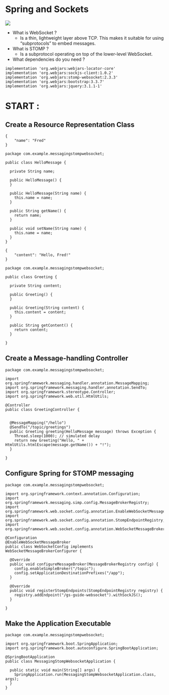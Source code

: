 # Spring and Sockets
![](https://www.pixelstech.net/article/images/spring1.png)
- What is  WebSocket ?
  - Is a thin, lightweight layer above TCP. This makes it suitable for using “subprotocols” to embed messages.
- What is STOMP ?
  - Is a subprotocol operating on top of the lower-level WebSocket.
- What dependencies do you need ?
```
implementation 'org.webjars:webjars-locator-core'
implementation 'org.webjars:sockjs-client:1.0.2'
implementation 'org.webjars:stomp-websocket:2.3.3'
implementation 'org.webjars:bootstrap:3.3.7'
implementation 'org.webjars:jquery:3.1.1-1'
```
# START :
## Create a Resource Representation Class
```
{
    "name": "Fred"
}
```
```
package com.example.messagingstompwebsocket;

public class HelloMessage {

  private String name;

  public HelloMessage() {
  }

  public HelloMessage(String name) {
    this.name = name;
  }

  public String getName() {
    return name;
  }

  public void setName(String name) {
    this.name = name;
  }
}
```
```
{
    "content": "Hello, Fred!"
}
```
```
package com.example.messagingstompwebsocket;

public class Greeting {

  private String content;

  public Greeting() {
  }

  public Greeting(String content) {
    this.content = content;
  }

  public String getContent() {
    return content;
  }

}
```
## Create a Message-handling Controller

```
package com.example.messagingstompwebsocket;

import org.springframework.messaging.handler.annotation.MessageMapping;
import org.springframework.messaging.handler.annotation.SendTo;
import org.springframework.stereotype.Controller;
import org.springframework.web.util.HtmlUtils;

@Controller
public class GreetingController {


  @MessageMapping("/hello")
  @SendTo("/topic/greetings")
  public Greeting greeting(HelloMessage message) throws Exception {
    Thread.sleep(1000); // simulated delay
    return new Greeting("Hello, " + HtmlUtils.htmlEscape(message.getName()) + "!");
  }

}
```
## Configure Spring for STOMP messaging
```
package com.example.messagingstompwebsocket;

import org.springframework.context.annotation.Configuration;
import org.springframework.messaging.simp.config.MessageBrokerRegistry;
import org.springframework.web.socket.config.annotation.EnableWebSocketMessageBroker;
import org.springframework.web.socket.config.annotation.StompEndpointRegistry;
import org.springframework.web.socket.config.annotation.WebSocketMessageBrokerConfigurer;

@Configuration
@EnableWebSocketMessageBroker
public class WebSocketConfig implements WebSocketMessageBrokerConfigurer {

  @Override
  public void configureMessageBroker(MessageBrokerRegistry config) {
    config.enableSimpleBroker("/topic");
    config.setApplicationDestinationPrefixes("/app");
  }

  @Override
  public void registerStompEndpoints(StompEndpointRegistry registry) {
    registry.addEndpoint("/gs-guide-websocket").withSockJS();
  }

}
```
## Make the Application Executable
```
package com.example.messagingstompwebsocket;

import org.springframework.boot.SpringApplication;
import org.springframework.boot.autoconfigure.SpringBootApplication;

@SpringBootApplication
public class MessagingStompWebsocketApplication {

  public static void main(String[] args) {
    SpringApplication.run(MessagingStompWebsocketApplication.class, args);
  }
}
```
